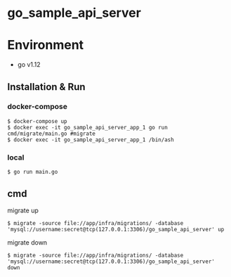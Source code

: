 # go_sample_api_server 

# Environment
- go v1.12

## Installation & Run

### docker-compose
```
$ docker-compose up
$ docker exec -it go_sample_api_server_app_1 go run cmd/migrate/main.go #migrate
$ docker exec -it go_sample_api_server_app_1 /bin/ash 
``` 

### local
```
$ go run main.go
```

## cmd
migrate up
```
$ migrate -source file://app/infra/migrations/ -database 'mysql://username:secret@tcp(127.0.0.1:3306)/go_sample_api_server' up
```
migrate down
```
$ migrate -source file://app/infra/migrations/ -database 'mysql://username:secret@tcp(127.0.0.1:3306)/go_sample_api_server' down
```